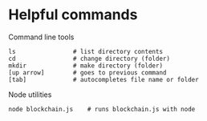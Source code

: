 # Helpful commands
Command line tools
```
ls                # list directory contents
cd                # change directory (folder)
mkdir             # make directory (folder)
[up arrow]        # goes to previous command
[tab]             # autocompletes file name or folder
```

Node utilities
```
node blockchain.js    # runs blockchain.js with node
```
